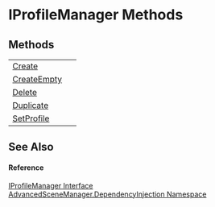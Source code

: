 # IProfileManager Methods




## Methods
<table>
<tr>
<td><a href="M_AdvancedSceneManager_DependencyInjection_IProfileManager_Create.md">Create</a></td>
<td> </td></tr>
<tr>
<td><a href="M_AdvancedSceneManager_DependencyInjection_IProfileManager_CreateEmpty.md">CreateEmpty</a></td>
<td> </td></tr>
<tr>
<td><a href="M_AdvancedSceneManager_DependencyInjection_IProfileManager_Delete.md">Delete</a></td>
<td> </td></tr>
<tr>
<td><a href="M_AdvancedSceneManager_DependencyInjection_IProfileManager_Duplicate.md">Duplicate</a></td>
<td> </td></tr>
<tr>
<td><a href="M_AdvancedSceneManager_DependencyInjection_IProfileManager_SetProfile.md">SetProfile</a></td>
<td> </td></tr>
</table>

## See Also


#### Reference
<a href="T_AdvancedSceneManager_DependencyInjection_IProfileManager.md">IProfileManager Interface</a>  
<a href="N_AdvancedSceneManager_DependencyInjection.md">AdvancedSceneManager.DependencyInjection Namespace</a>  

